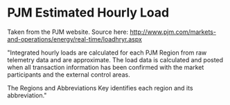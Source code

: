 # PJM Estimated Hourly Load
Taken from the PJM website. Source here: http://www.pjm.com/markets-and-operations/energy/real-time/loadhryr.aspx 

"Integrated hourly loads are calculated for each PJM Region from raw telemetry data and are approximate. The load data is calculated and posted when all transaction information has been confirmed with the market participants and the external control areas.

The Regions and Abbreviations Key identifies each region and its abbreviation."

